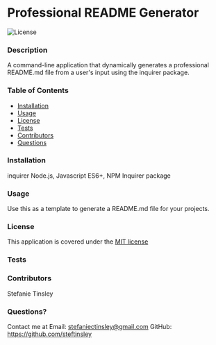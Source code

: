 # Professional README Generator

![License](https://img.shields.io/badge/License-MIT-9cf.svg)
    
  ### Description
  A command-line application that dynamically generates a professional README.md file from a user's input using the inquirer package. 
  
  ### Table of Contents 
  - [Installation](#installation)
  - [Usage](#usage)
  - [License](#license)
  - [Tests](#tests)
  - [Contributors](#contributors)
  - [Questions](#questions)

  ### Installation
  inquirer
  Node.js, Javascript ES6+, NPM Inquirer package
  
  ### Usage
  Use this as a template to generate a README.md file for your projects.
  

   
  ### License 
  This application is covered under the [MIT license](https://choosealicense.com/licenses/mit/)
  

  ### Tests
  

  ### Contributors
  Stefanie Tinsley

  ### Questions?
  Contact me at 
  Email: stefaniectinsley@gmail.com
  GitHub: https://github.com/steftinsley
